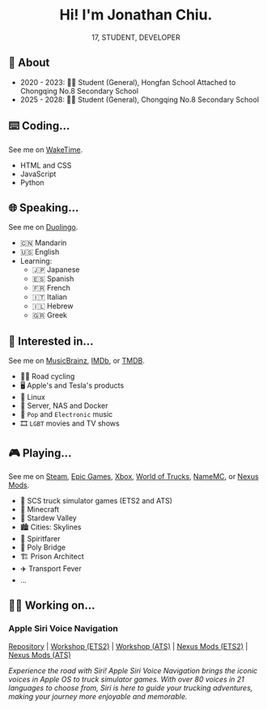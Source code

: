 <h1 align=center>Hi! I'm Jonathan Chiu.</h1>

<p align=center>17, STUDENT, DEVELOPER</p>

## 🦄 About

- 2020 - 2023: 👨‍🎓 Student (General), Hongfan School Attached to Chongqing No.8 Secondary School
- 2025 - 2028: 👨‍🎓 Student (General), Chongqing No.8 Secondary School

## ⌨️ Coding...

See me on [WakeTime](https://wakatime.com/@jonathanchiu).

- HTML and CSS
- JavaScript
- Python

## 🌐 Speaking...

See me on [Duolingo](https://www.duolingo.com/profile/jonathanchiu98).

- 🇨🇳 Mandarin
- 🇺🇸 English
- Learning:
    - 🇯🇵 Japanese
    - 🇪🇸 Spanish
    - 🇫🇷 French
    - 🇮🇹 Italian
    - 🇮🇱 Hebrew
    - 🇬🇷 Greek

## 💪 Interested in...

See me on [MusicBrainz](https://musicbrainz.org/user/JonathanChiu), [IMDb](https://www.imdb.com/user/ur179299327), or [TMDB](https://www.themoviedb.org/u/quinn0823).

- 🚴‍♂️ Road cycling
- 🖥️ Apple's and Tesla's products
- 🐧 Linux
- 🐳 Server, NAS and Docker
- 🎵 `Pop` and `Electronic` music
- 🎞️ `LGBT` movies and TV shows

## 🎮 Playing...

See me on [Steam](https://steamcommunity.com/id/quinn0823), [Epic Games](https://store.epicgames.com/u/109b66d638bd4aaeb32574a33cd3d87b), [Xbox](https://www.xbox.com/play/user/Quinn110823), [World of Trucks](https://www.worldoftrucks.com/en/profile/9217093), [NameMC](https://namemc.com/profile/JonathanChiu.1), or [Nexus Mods](https://next.nexusmods.com/profile/JonathanChiu).

- 🚛 SCS truck simulator games (ETS2 and ATS)
- 👾 Minecraft
- 🐤 Stardew Valley
- 🏙️ Cities: Skylines
- 👒 Spiritfarer
- 🎢 Poly Bridge
- 🏗️ Prison Architect
- ✈️ Transport Fever
- ...

## 👨‍💻 Working on...

### Apple Siri Voice Navigation

[Repository](https://github.com/quinn0823/apple-siri-voice-navigation) | [Workshop (ETS2)](https://steamcommunity.com/sharedfiles/filedetails/?id=3404021712) | [Workshop (ATS)](https://steamcommunity.com/sharedfiles/filedetails/?id=3404022298) | [Nexus Mods (ETS2)](https://www.nexusmods.com/eurotrucksimulator2/mods/173) | [Nexus Mods (ATS)](https://www.nexusmods.com/americantrucksimulator/mods/77)

*Experience the road with Siri! Apple Siri Voice Navigation brings the iconic voices in Apple OS to truck simulator games. With over 80 voices in 21 languages to choose from, Siri is here to guide your trucking adventures, making your journey more enjoyable and memorable.*